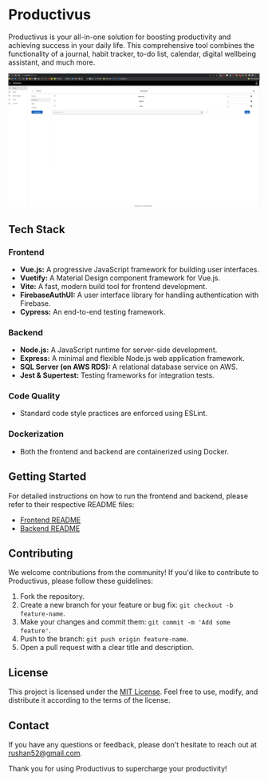 # Productivus

Productivus is your all-in-one solution for boosting productivity and achieving success in your daily life. This comprehensive tool combines the functionality of a journal, habit tracker, to-do list, calendar, digital wellbeing assistant, and much more.

![Productivus Todo Component](image.png)

## Tech Stack

### Frontend

- **Vue.js:** A progressive JavaScript framework for building user interfaces.
- **Vuetify:** A Material Design component framework for Vue.js.
- **Vite:** A fast, modern build tool for frontend development.
- **FirebaseAuthUI:** A user interface library for handling authentication with Firebase.
- **Cypress:** An end-to-end testing framework.

### Backend

- **Node.js:** A JavaScript runtime for server-side development.
- **Express:** A minimal and flexible Node.js web application framework.
- **SQL Server (on AWS RDS):** A relational database service on AWS.
- **Jest & Supertest:** Testing frameworks for integration tests.

### Code Quality

- Standard code style practices are enforced using ESLint.

### Dockerization

- Both the frontend and backend are containerized using Docker.

## Getting Started

For detailed instructions on how to run the frontend and backend, please refer to their respective README files:

- [Frontend README](Productivus-Frontend/README.md)
- [Backend README](Productivus-Backend/README.md)

## Contributing

We welcome contributions from the community! If you'd like to contribute to Productivus, please follow these guidelines:

1. Fork the repository.
2. Create a new branch for your feature or bug fix: `git checkout -b feature-name`.
3. Make your changes and commit them: `git commit -m 'Add some feature'`.
4. Push to the branch: `git push origin feature-name`.
5. Open a pull request with a clear title and description.

## License

This project is licensed under the [MIT License](LICENSE). Feel free to use, modify, and distribute it according to the terms of the license.

## Contact

If you have any questions or feedback, please don't hesitate to reach out at [rushan52@gmail.com](mailto:rushan52@gmail.com).

Thank you for using Productivus to supercharge your productivity!
